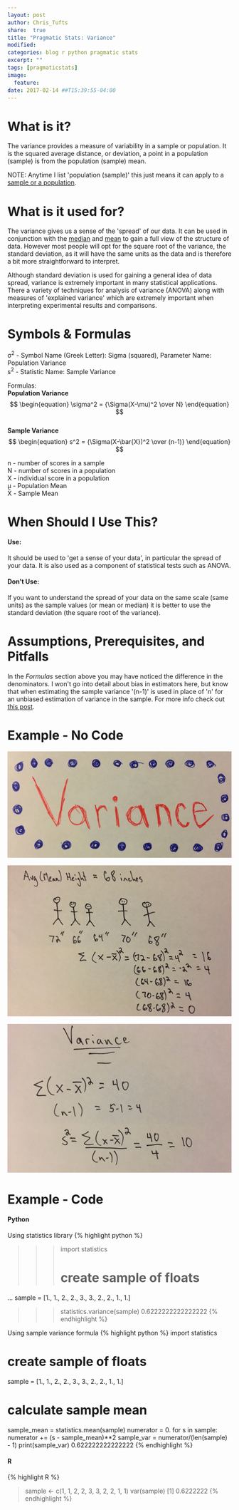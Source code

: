 ```yaml
---
layout: post
author: Chris_Tufts
share:  true
title: "Pragmatic Stats: Variance"
modified:
categories: blog r python pragmatic stats
excerpt: ""
tags: [pragmaticstats]
image:
  feature:
date: 2017-02-14 ##T15:39:55-04:00
---
```


# What is it?
The variance provides a measure of variability in a sample or population.
It is the squared average distance, or deviation, a point in a population (sample) is
from the population (sample) mean.  

NOTE: Anytime I list 'population (sample)' this just means it can apply to a
[sample or a population](http://stats.stackexchange.com/questions/269/what-is-the-difference-between-a-population-and-a-sample#answer-416).  

# What is it used for?
The variance gives us a sense of the 'spread' of our data. It can be used in
conjunction with the [median](http://miningthedetails.com/blog/r/python/pragmatic/stats/PragmaticPostMedian/) and [mean](http://miningthedetails.com/blog/r/python/pragmatic/stats/PragmaticPostMean/) to gain a full view of the structure of
data. However most people will opt for the square root of the variance, the standard
deviation, as it will have the same units as the data and is therefore a bit more
straightforward to interpret.

Although standard deviation is used for gaining a general idea of data spread,
variance is extremely important in many statistical applications. There a variety
of techniques for analysis of variance (ANOVA) along with measures of 'explained variance'
which are extremely important when interpreting experimental results and comparisons.

# Symbols & Formulas
&sigma;<sup>2</sup> - Symbol Name (Greek Letter): Sigma (squared),
  Parameter Name: Population Variance<br/>
s<sup>2</sup> - Statistic Name: Sample Variance

Formulas:<br />
<b>Population Variance</b><br/>
<span>
$$
\begin{equation}
\sigma^2 = {\Sigma(X-\mu)^2 \over N}
\end{equation}
$$
</span><br/>
<b>Sample Variance</b><br/>
<span>
$$
\begin{equation}
s^2 = {\Sigma(X-\bar{X})^2 \over (n-1)}
\end{equation}
$$
</span>

n - number of scores in a sample<br />
N - number of scores in a population<br />
X - individual score in a population<br/>
&mu; - Population Mean<br />
X&#772; - Sample Mean


# When Should I Use This?

#### Use:
It should be used to 'get a sense of your data', in particular the spread of
your data. It is also used as a component of statistical tests such as
ANOVA.   

#### Don't Use:
If you want to understand the spread of your data on the same scale (same units)
as the sample values (or mean or median) it is better to use the
standard deviation (the square root of the variance).

# Assumptions, Prerequisites, and Pitfalls

In the <i>Formulas</i> section above you may have noticed the difference in the
denominators. I won't go into detail about bias in estimators here, but know that
when estimating the sample variance '(n-1)' is used in place of 'n' for an
unbiased estimation of variance in the sample. For more info check out [this
post](http://stats.stackexchange.com/questions/51237/population-variance-and-sample-variance#answer-51239).  

# Example - No Code

![Variance example title page](/images/variance/variance_title.jpeg)

![Variance example page 1](/images/variance/Variance_pg1.jpg)

![Variance example page 2](/images/variance/Variance_pg2.jpg)

# Example - Code

#### Python

Using statistics library
{% highlight python %}
>>> import statistics
>>> # create sample of floats
... sample = [1., 1., 2., 2., 3., 3., 2., 2., 1., 1.]
>>> statistics.variance(sample)
0.6222222222222222
{% endhighlight %}

Using sample variance formula
{% highlight python %}
import statistics
# create sample of floats
sample = [1., 1., 2., 2., 3., 3., 2., 2., 1., 1.]
# calculate sample mean
sample_mean = statistics.mean(sample)
numerator = 0.
for s in sample:
  numerator += (s - sample_mean)**2
sample_var = numerator/(len(sample) - 1)
print(sample_var)
0.622222222222222
{% endhighlight %}

#### R
{% highlight R %}
> sample <- c(1, 1, 2, 2, 3, 3, 2, 2, 1, 1)
> var(sample)
[1] 0.6222222
{% endhighlight %}

[jekyll-gh]: https://github.com/jekyll/jekyll
[jekyll]:    http://jekyllrb.com
